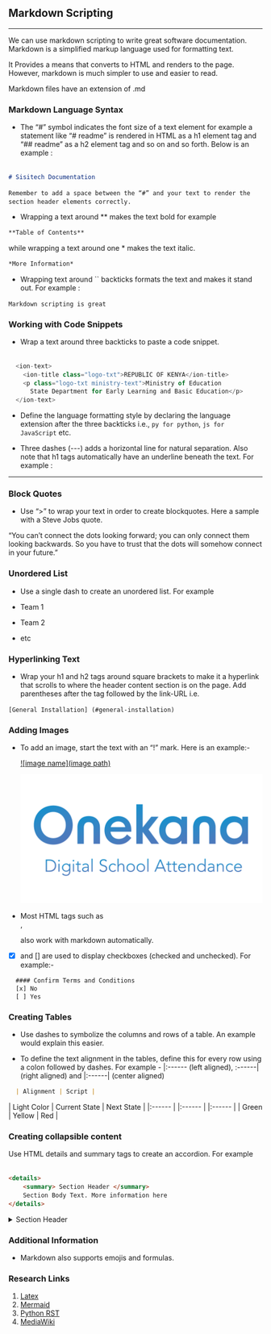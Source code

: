 
## Markdown Scripting

---

We can use markdown scripting to write great software documentation. Markdown is a simplified markup language used for formatting text.

It Provides a means that converts to HTML and renders to the page. However, markdown is much simpler to use and easier to read.

Markdown files have an extension of .md


### Markdown Language Syntax

- The “#” symbol indicates the font size of a text element for example a statement like “# readme” is rendered in HTML as a h1 element tag and “## readme” as a h2 element tag and so on and so forth. Below is an example : 

```md

# Sisitech Documentation

```

`Remember to add a space between the “#” and your text to render the section header elements correctly.`

- Wrapping a text around ** makes the text bold for example  

```md
**Table of Contents** 
```
while wrapping a text around one * makes the text italic. 

```md
*More Information* 
```

-	Wrapping text around `` backticks formats the text and makes it stand out. For example :


`Markdown scripting is great`

### Working with Code Snippets

- Wrap a text around three backticks to paste a code snippet. 

```js

  <ion-text>
    <ion-title class="logo-txt">REPUBLIC OF KENYA</ion-title>
    <p class="logo-txt ministry-text">Ministry of Education
      State Department for Early Learning and Basic Education</p>
  </ion-text>

```

- Define the language formatting style by declaring the language extension after the three backticks i.e., `py for python`, `js for JavaScript` etc. 

-	Three dashes (---) adds a horizontal line for natural separation. Also note that h1 tags automatically have an underline beneath the text. For example : 

---

### Block Quotes

-	Use “>” to wrap your text in order to create blockquotes. Here a sample with a Steve Jobs quote.

>
“You can’t connect the dots looking forward; you can only connect them looking backwards. So you have to trust that the dots will somehow connect in your future.”
>

### Unordered List

-	Use a single dash to create an unordered list. For example 

  - Team 1
  - Team 2
  - etc

### Hyperlinking Text

  -	Wrap your h1 and h2 tags around square brackets to make it a hyperlink that scrolls to where the header content section is on the page. Add parentheses after the tag followed by the link-URL i.e. 

  `[General Installation] (#general-installation)`

### Adding Images

  -	To add an image, start the text with an “!” mark. Here is an example:-

    [![image name](image path)](image_url)

    [![onekana-logo](../onekana-logo.png)](https://moekedash.request.africa/)

  -	Most HTML tags such as <br> , <p> also work with markdown automatically.

  -	[x] and [] are used to display checkboxes (checked and unchecked). For example:-

  ```
    #### Confirm Terms and Conditions
    [x] No
    [ ] Yes
  ```

### Creating Tables

  - Use dashes to symbolize the columns and rows of a table. An example would explain this easier. 

  - To define the text alignment in the tables, define this for every row using a colon followed by dashes. 
  For example - |:------ (left aligned), :------| (right aligned) and |:------| (center aligned)

```md
  | Alignment | Script |

```

| Light Color | Current State | Next State |
|:------ | |:------ | |:------ |
| Green | Yellow | Red |

### Creating collapsible content  

Use HTML details and summary tags to create an accordion. For example 

```md

<details>
	<summary> Section Header </summary>
    Section Body Text. More information here
</details>

```

<details>
	<summary> Section Header </summary>
    Section Body Text. More information here. 
</details>


### Additional Information

- Markdown also supports emojis  and formulas. 

### Research Links

1. [Latex](https://www.latex-project.org/)
1. [Mermaid ](https://mermaid-js.github.io/mermaid/#/)
1. [Python RST](https://en.wikipedia.org/wiki/ReStructuredText)
1. [MediaWiki](https://www.mediawiki.org/wiki/MediaWiki)